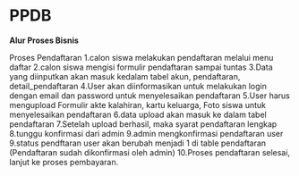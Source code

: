 # PPDB
**Alur Proses Bisnis**

Proses Pendaftaran
1.calon siswa melakukan pendaftaran melalui menu daftar
2.calon siswa mengisi formulir pendaftaran sampai tuntas
3.Data yang diinputkan akan masuk kedalam tabel akun, pendaftaran, detail_pendaftaran
4.User akan diinformasikan untuk melakukan login dengan email dan password untuk menyelesaikan pendaftaran
5.User harus mengupload Formulir akte kalahiran, kartu keluarga, Foto siswa untuk menyelesaikan pendaftaran
6.data upload akan masuk ke dalam tabel pendaftaran
7.Setelah upload berhasil, maka syarat pendaftaran lengkap
8.tunggu konfirmasi dari admin
9.admin mengkonfirmasi pendaftaran user
9.status pendftaran user akan berubah menjadi 1 di table pendaftaran (Pendaftaran sudah dikonfirmasi oleh admin)
10.Proses pendaftaran selesai, lanjut ke proses pembayaran.
